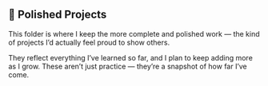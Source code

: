 ## 🌟 Polished Projects

This folder is where I keep the more complete and polished work — the kind of projects I’d actually feel proud to show others.

They reflect everything I’ve learned so far, and I plan to keep adding more as I grow. These aren’t just practice — they’re a snapshot of how far I’ve come.